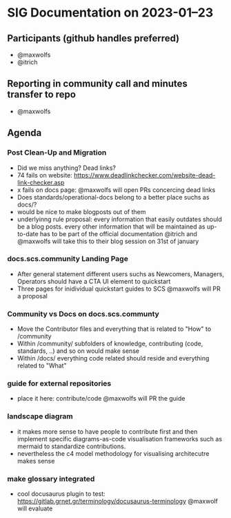 # SIG Documentation on 2023-01–23

## Participants (github handles preferred)

* @maxwolfs
* @itrich

## Reporting in community call and minutes transfer to repo

* @maxwolfs

## Agenda

### Post Clean-Up and Migration

* Did we miss anything? Dead links?
* 74 fails on website: <https://www.deadlinkchecker.com/website-dead-link-checker.asp>
* x fails on docs page:
@maxwolfs will open PRs concercing dead links
* Does standards/operational-docs belong to a better place suchs as docs/?
* would be nice to make blogposts out of them
* underlyinng rule proposal: every information that easily outdates should be a blog posts. every other information that will be maintained as up-to-date has to be part of the official documentation
@itrich and @maxwolfs will take this to their blog session on 31st of january

### docs.scs.community Landing Page

* After general statement different users suchs as Newcomers, Managers, Operators should have a CTA UI element to quickstart
* Three pages for inidividual quickstart guides to SCS
@maxwolfs will PR a proposal

### Community vs Docs on docs.scs.communty

* Move the Contributor files and everything that is related to "How" to /community
* Within /community/ subfolders of knowledge, contributing (code, standards, ..) and so on would make sense
* Within /docs/ everything code related should reside and everything related to "What"

### guide for external repositories

* place it here: contribute/code
@maxwolfs will PR the guide

### landscape diagram

* it makes more sense to have people to contribute first and then implement specific diagrams-as-code visualisation frameworks such as mermaid to standardize contributions.
* nevertheless the c4 model methodology for visualising architecutre makes sense

### make glossary integrated

* cool docusaurus plugin to test: <https://gitlab.grnet.gr/terminology/docusaurus-terminology>
@maxwolf will evaluate
